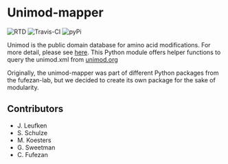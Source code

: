 Unimod-mapper
=============

![RTD](https://readthedocs.org/projects/unimod-mapper/badge/?version=latest) 
![Travis-CI](https://travis-ci.org/computational-ms/unimod-mapper.svg?branch=master)
![pyPi](https://img.shields.io/pypi/v/unimod-mapper.svg)

Unimod is the public domain database for amino acid modifications. For more detail, please see [here](http://www.unimod.org/unimod_help.html).
This Python module offers helper functions to query the unimod.xml from [unimod.org](http://www.unimod.org/modifications_list.php?)

Originally, the unimod-mapper was part of different Python packages from the fufezan-lab, but we decided to create its own package for the sake of modularity.

Contributors
------------

* J. Leufken
* S. Schulze
* M. Koesters
* G. Sweetman
* C. Fufezan

